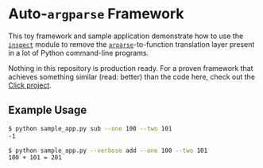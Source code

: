 # Auto-`argparse` Framework

This toy framework and sample application demonstrate how to use the [`inspect`](https://docs.python.org/3/library/inspect.html) module to remove the [`arparse`](https://docs.python.org/3/library/argparse.html)-to-function translation layer present in a lot of Python command-line programs.

Nothing in this repository is production ready. For a proven framework that achieves something similar (read: better) than the code here, check out the [Click project](https://click.palletsprojects.com).

## Example Usage

```sh
$ python sample_app.py sub --one 100 --two 101
-1

$ python sample_app.py --verbose add --one 100 --two 101
100 + 101 = 201
```